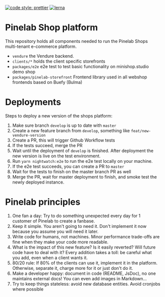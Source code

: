 [![code style: prettier](https://img.shields.io/badge/code_style-prettier-ff69b4.svg)](https://github.com/prettier/prettier)
[![lerna](https://img.shields.io/badge/maintained%20with-lerna-cc00ff.svg)](https://lerna.js.org/)

# Pinelab Shop platform

This repository holds all components needed to run the Pinelab Shops multi-tenant e-commerce platform.

* `vendure` the Vendure backend.
* `clients/*` holds the client specific storefronts
* `packages/e2e` e2e test to test basic functionality on minishop.studio demo shop
* `packages/pinelab-storefront` Frontend library used in all webshop frontends based on Buefy (Bulma)


# Deployments
Steps to deploy a new version of the shops platform:
1. Make sure branch `develop` is up to date with `master`
2. Create a new feature branch from `develop`, something like `feat/new-vendure-version`
3. Create a PR, this will trigger Github Workflow tests
4. If the tests succeed, merge the PR
5. Wait until the deployment of `develop` is finished. After deployment the new version is live on the test environment.
6. Run `yarn nightwatch:e2e` to run the e2e test locally on your machine.
7. If the e2e test succeeds, you can create a PR to `master`
8. Wait for the tests to finish on the master branch PR as well
9. Merge the PR, wait for master deployment to finish, and smoke test the newly deployed instance.

# Pinelab principles

1. One fan a day: Try to do something unexpected every day for 1 customer of Pinelab to create a fanbase.
2. Keep it simple. You aren't going to need it. Don't implement it now because you assume you will need it later.
3. Write code for humans, not machines. Minor performance trade-offs are fine when they make your code more readable.
4. What is the impact of this new feature? Is it easily reverted? Will future code have to deal with it? Every addition takes a toll: be careful what you add, even when a client wants it.
5. 80/20 rule: If 80% of the clients can use it, implement it in the platform. Otherwise, separate it, charge more for it or just don't do it.
6. Make a developer happy: document in code (README, JsDoc), no one maintains external docs! You can even add images in Markdown...
7. Try to keep things stateless: avoid new database entities. Avoid cronjobs where possible